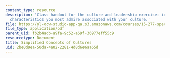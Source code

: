 ```yaml
---
content_type: resource
description: 'Class handout for the culture and leadership exercise: identify leadership
  characteristics you most admire associated with your culture.'
file: https://ol-ocw-studio-app-qa.s3.amazonaws.com/courses/15-277-special-seminar-in-communications-leadership-and-personal-effectiveness-coaching-fall-2008/2be0d9ea50da4a0222814d8d6e6aa65d_handout_5a.pdf
file_type: application/pdf
parent_uid: fb2b4adb-a9fa-9c52-a69f-36977eff55c9
resourcetype: Document
title: Simplified Concepts of Cultures
uid: 2be0d9ea-50da-4a02-2281-4d8d6e6aa65d
---
```

